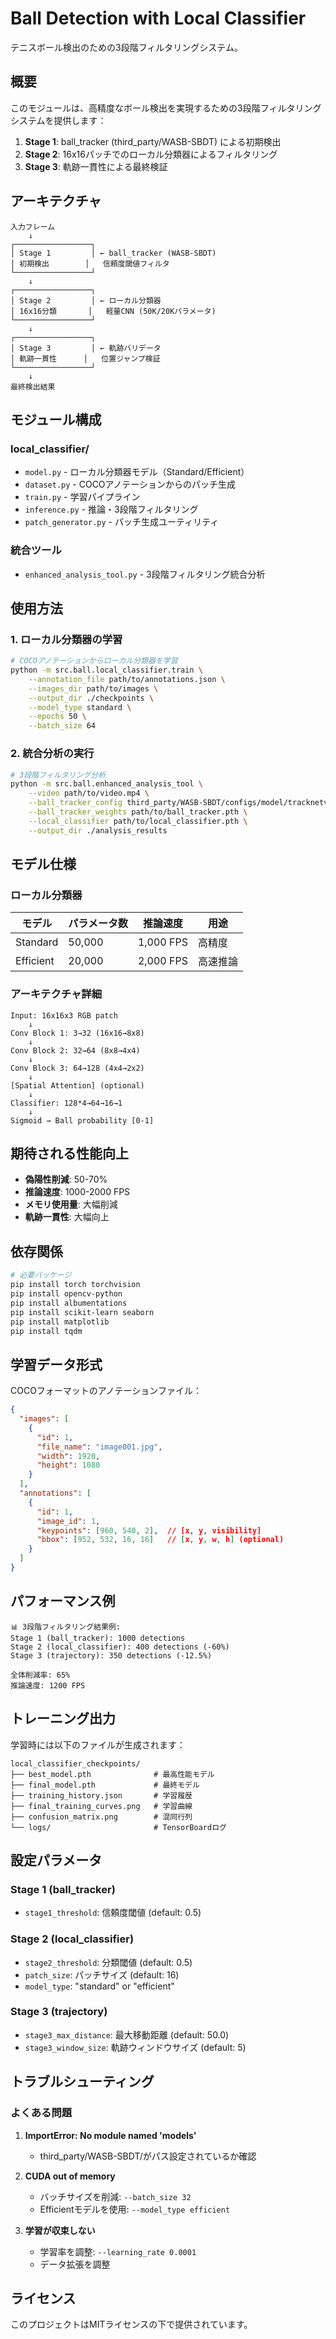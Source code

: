 # Ball Detection with Local Classifier

テニスボール検出のための3段階フィルタリングシステム。

## 概要

このモジュールは、高精度なボール検出を実現するための3段階フィルタリングシステムを提供します：

1. **Stage 1**: ball_tracker (third_party/WASB-SBDT) による初期検出
2. **Stage 2**: 16x16パッチでのローカル分類器によるフィルタリング
3. **Stage 3**: 軌跡一貫性による最終検証

## アーキテクチャ

```
入力フレーム
    ↓
┌─────────────────┐
│ Stage 1         │ ← ball_tracker (WASB-SBDT)
│ 初期検出        │   信頼度閾値フィルタ
└─────────────────┘
    ↓
┌─────────────────┐
│ Stage 2         │ ← ローカル分類器
│ 16x16分類       │   軽量CNN (50K/20Kパラメータ)
└─────────────────┘
    ↓
┌─────────────────┐
│ Stage 3         │ ← 軌跡バリデータ
│ 軌跡一貫性      │   位置ジャンプ検証
└─────────────────┘
    ↓
最終検出結果
```

## モジュール構成

### local_classifier/
- `model.py` - ローカル分類器モデル（Standard/Efficient）
- `dataset.py` - COCOアノテーションからのパッチ生成
- `train.py` - 学習パイプライン
- `inference.py` - 推論・3段階フィルタリング
- `patch_generator.py` - パッチ生成ユーティリティ

### 統合ツール
- `enhanced_analysis_tool.py` - 3段階フィルタリング統合分析

## 使用方法

### 1. ローカル分類器の学習

```bash
# COCOアノテーションからローカル分類器を学習
python -m src.ball.local_classifier.train \
    --annotation_file path/to/annotations.json \
    --images_dir path/to/images \
    --output_dir ./checkpoints \
    --model_type standard \
    --epochs 50 \
    --batch_size 64
```

### 2. 統合分析の実行

```bash
# 3段階フィルタリング分析
python -m src.ball.enhanced_analysis_tool \
    --video path/to/video.mp4 \
    --ball_tracker_config third_party/WASB-SBDT/configs/model/tracknetv2.yaml \
    --ball_tracker_weights path/to/ball_tracker.pth \
    --local_classifier path/to/local_classifier.pth \
    --output_dir ./analysis_results
```

## モデル仕様

### ローカル分類器

| モデル | パラメータ数 | 推論速度 | 用途 |
|--------|-------------|----------|------|
| Standard | 50,000 | 1,000 FPS | 高精度 |
| Efficient | 20,000 | 2,000 FPS | 高速推論 |

### アーキテクチャ詳細

```
Input: 16x16x3 RGB patch
    ↓
Conv Block 1: 3→32 (16x16→8x8)
    ↓
Conv Block 2: 32→64 (8x8→4x4)  
    ↓
Conv Block 3: 64→128 (4x4→2x2)
    ↓
[Spatial Attention] (optional)
    ↓
Classifier: 128*4→64→16→1
    ↓
Sigmoid → Ball probability [0-1]
```

## 期待される性能向上

- **偽陽性削減**: 50-70%
- **推論速度**: 1000-2000 FPS  
- **メモリ使用量**: 大幅削減
- **軌跡一貫性**: 大幅向上

## 依存関係

```bash
# 必要パッケージ
pip install torch torchvision
pip install opencv-python
pip install albumentations
pip install scikit-learn seaborn
pip install matplotlib
pip install tqdm
```

## 学習データ形式

COCOフォーマットのアノテーションファイル：

```json
{
  "images": [
    {
      "id": 1,
      "file_name": "image001.jpg",
      "width": 1920,
      "height": 1080
    }
  ],
  "annotations": [
    {
      "id": 1,
      "image_id": 1,
      "keypoints": [960, 540, 2],  // [x, y, visibility]
      "bbox": [952, 532, 16, 16]   // [x, y, w, h] (optional)
    }
  ]
}
```

## パフォーマンス例

```
📊 3段階フィルタリング結果例:
Stage 1 (ball_tracker): 1000 detections
Stage 2 (local_classifier): 400 detections (-60%)
Stage 3 (trajectory): 350 detections (-12.5%)

全体削減率: 65%
推論速度: 1200 FPS
```

## トレーニング出力

学習時には以下のファイルが生成されます：

```
local_classifier_checkpoints/
├── best_model.pth              # 最高性能モデル
├── final_model.pth             # 最終モデル
├── training_history.json       # 学習履歴
├── final_training_curves.png   # 学習曲線
├── confusion_matrix.png        # 混同行列
└── logs/                       # TensorBoardログ
```

## 設定パラメータ

### Stage 1 (ball_tracker)
- `stage1_threshold`: 信頼度閾値 (default: 0.5)

### Stage 2 (local_classifier)  
- `stage2_threshold`: 分類閾値 (default: 0.5)
- `patch_size`: パッチサイズ (default: 16)
- `model_type`: "standard" or "efficient"

### Stage 3 (trajectory)
- `stage3_max_distance`: 最大移動距離 (default: 50.0)
- `stage3_window_size`: 軌跡ウィンドウサイズ (default: 5)

## トラブルシューティング

### よくある問題

1. **ImportError: No module named 'models'**
   - third_party/WASB-SBDT/がパス設定されているか確認

2. **CUDA out of memory**  
   - バッチサイズを削減: `--batch_size 32`
   - Efficientモデルを使用: `--model_type efficient`

3. **学習が収束しない**
   - 学習率を調整: `--learning_rate 0.0001`
   - データ拡張を調整

## ライセンス

このプロジェクトはMITライセンスの下で提供されています。 